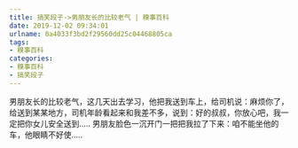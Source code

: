 ```yaml
---
title: 搞笑段子->男朋友长的比较老气 | 糗事百科
date: 2019-12-02 09:34:01
urlname: 0a4033f3bd2f29560dd25c04468805ca
tags: 
- 糗事百科
categories:
- 糗事百科
- 搞笑段子
---
```

男朋友长的比较老气，这几天出去学习，他把我送到车上，给司机说：麻烦你了，给送到某某地方，司机年龄看起来和我差不多，说到：好的叔叔，你放心吧，我一定把你女儿安全送到..... 男朋友脸色一沉开门一把把我拉了下来：咱不能坐他的车，他眼睛不好使.....


